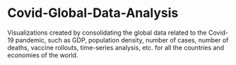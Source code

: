 # Covid-Global-Data-Analysis
Visualizations created by consolidating the global data related to the Covid-19 pandemic, such as GDP, population density, number of cases, number of deaths, vaccine rollouts, time-series analysis, etc. for all the countries and economies of the world. 
